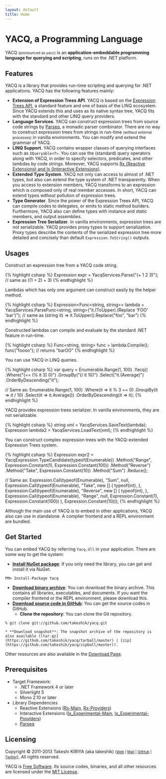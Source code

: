 ```yaml
---
layout: default
title: Home
---
```


# YACQ, a Programming Language

YACQ <small>(pronounced as yacc)</small> is an **application-embeddable programming language for querying and scripting**, runs on the .NET platform.

## Features

YACQ is a library that provides run-time scripting and querying for .NET applications. YACQ has the following features mainly:

* **Extension of Expression Trees API**. YACQ is based on the [Expression Trees API](http://msdn.microsoft.com/library/bb397951.aspx), a standard feature and one of basis of the LINQ ecosystem. Since YACQ extends this and uses as its native syntax tree, YACQ fits with the standard and other LINQ query providers.
* **Language Services**. YACQ can construct expression trees from source code strings by [Parseq](https://github.com/linerlock/parseq), a monadic parser combinator. There are no way to construct expression trees from strings in run-time <small>(without external processes)</small> in vanilla environments. You can modify and extend the grammar of YACQ.
* **LINQ Support**. YACQ contains wrapper classes of querying interfaces such as `IQueryable<T>`. You can use the (standard) query operators along with YACQ, in order to specify selectors, predicates, and other lambdas by code strings. Moreover, YACQ supports [Rx (Reactive Extensions) and Ix (Interactive Extensions)](https://rx.codeplex.com/).
* **Extended Type System**. YACQ not only can access to almost of .NET types, but also can extend the type system of .NET transparently. When you access to extension members, YACQ transforms to an expression which is composed only of real member accesses. In short, YACQ can extend types without pollution of expression trees.
* **Type Generator**. Since the power of the Expression Trees API, YACQ can compile codes to delegates, or emits to static method builders. Furthermore, YACQ also can define types with instance and static members, and output assemblies.
* **Expression Tree Serializer**. In vanilla environments, expression trees are not serializable. YACQ provides proxy types to support serialization. Proxy types describe the contents of the serialized expression tree more detailed and concisely than default `Expression.ToString()` outputs.

## Usages

Construct an expression tree from a YACQ code string.

{% highlight csharp %}
Expression expr =
    YacqServices.Parse("(+ 1 2 3)");
    // same as ((1 + 2) + 3)
{% endhighlight %}

Lambdas which has only one argument can construct easily by the helper method.

{% highlight csharp %}
Expression<Func<string, string>> lambda =
    YacqServices.ParseFunc<string, string>("it.(ToUpper).(Replace 'FOO' 'bar')");
    // same as (string it) => it.ToUpper().Replace("foo", "bar")
{% endhighlight %}

Constructed lambdas can compile and evaluate by the standard .NET feature in run-time.

{% highlight csharp %}
Func<string, string> func = lambda.Compile();
func("foooo"); // returns "barOO"
{% endhighlight %}

You can use YACQ in LINQ queries.

{% highlight csharp %}
var query = Enumerable.Range(1, 100)
    .Yacq()
    .Where("(== (% it 3) 0)")
    .GroupBy("(/ it 10)")
    .Select("it.(Average)")
    .OrderByDescending("it");

// Same as:
Enumerable.Range(1, 100)
    .Where(it => it % 3 == 0)
    .GroupBy(it => it / 10)
    .Select(it => it.Average())
    .OrderByDescending(it => it);
{% endhighlight %}

YACQ provides expression trees serializer. In vanilla environments, they are not serializable.

{% highlight csharp %}
string xml = YacqServices.SaveText(lambda);
Expression lambda2 = YacqServices.LoadText(xml);
{% endhighlight %}

You can construct complex expression trees with the YACQ-extended Expression Trees system.

{% highlight csharp %}
Expression expr2 = YacqExpression.TypeCandidate(typeof(Enumerable))
    .Method("Range", Expression.Constant(1), Expression.Constant(100))
    .Method("Reverse")
    .Method("Take", Expression.Constant(10))
    .Method("Sum")
    .Reduce();

// Same as:
Expression.Call(typeof(Enumerable), "Sum", null,
    Expression.Call(typeof(Enumerable), "Take", new [] { typeof(int), },
        Expression.Call(typeof(Enumerable), "Reverse", new [] { typeof(int), },
            Expression.Call(typeof(Enumerable), "Range", null, Expression.Constant(1), Expression.Constant(100))
        ), Expression.Constant(10)));
{% endhighlight %}

Although the main use of YACQ is to embed in other applications, YACQ also can use in standalone. A complier frontend and a REPL environment are bundled.

## Get Started

You can embed YACQ by referring `Yacq.dll` in your application. There are some way to get the system:

* **[Install NuGet package](http://nuget.org/packages/Yacq)**: If you only need the library, you can get and install it via NuGet.<br />
```
PM> Install-Package Yacq
```
* **[Download binary archive](http://yacq.net/download)**: You can download the binary archive. This contains all libraries, executables, and documents. If you want the compiler frontend or the REPL environment, please download this.
* **[Download source code in GitHub](https://github.com/takeshik/yacq)**: You can get the source codes in GitHub.
    * **Clone the repository**: You can clone the Git repository.<br />
```
% git clone git://github.com/takeshik/yacq.git
```
    * **Download snapshot**: The snapshot archive of the repository is also available ([tar.gz](https://github.com/takeshik/yacq/tarball/master) | [zip](https://github.com/takeshik/yacq/zipball/master)).

Other resources are also available in the [Download Page](/download).

## Prerequisites

* Target Framework:
    * .NET Framework 4 or later
    * Silverlight 5
    * Mono 2.10 or later
* Library Dependencies
    * Reactive Extensions ([Rx-Main](http://nuget.org/packages/Rx-Main), [Rx-Providers](http://nuget.org/packages/Rx-Providers))
    * Interactive Extensions ([Ix\_Experimental-Main](http://nuget.org/packages/Ix_Experimental-Main), [Ix_Experimental-Providers](http://nuget.org/packages/Ix_Experimental-Providers))
    * [Parseq](http://nuget.org/packages/Parseq)

## Licensing

Copyright &copy; 2011-2013 Takeshi KIRIYA (aka takeshik) <small>([Web](http://www.takeshik.org/) | [Mail](mailto:takeshik_AT_yacq_DOT_net) | [GitHub](https://github.com/takeshik) | [Twitter](https://twitter.com/takeshik)</small>), All rights reserved.

YACQ is [Free Software](http://www.gnu.org/philosophy/free-sw.html). Its source codes, binaries, and all other resources are licensed under the [MIT License](/license).
